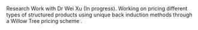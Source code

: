 Research Work with Dr Wei Xu (In progress).
Working on pricing different types of structured products using unique back induction methods through a Willow Tree pricing scheme . 

